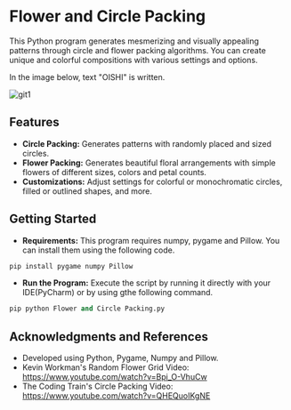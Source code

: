 # **Flower and Circle Packing**
This Python program generates mesmerizing and visually appealing patterns through circle and flower packing algorithms. You can create unique and colorful compositions with various settings and options.

In the image below, text "OISHI" is written.

![git1](https://github.com/HanTheDestroyer/Flower_and_Circle_Packing/assets/123021973/2161ccd8-5cdd-4274-939d-e8e9f0f5fcce)

## **Features**
* **Circle Packing:** Generates patterns with randomly placed and sized circles.
* **Flower Packing:** Generates beautiful floral arrangements with simple flowers of different sizes, colors and petal counts.
* **Customizations:** Adjust settings for colorful or monochromatic circles, filled or outlined shapes, and more.

## **Getting Started**
* **Requirements:** This program requires numpy, pygame and Pillow. You can install them using the following code.
```python
pip install pygame numpy Pillow
```
* **Run the Program:** Execute the script by running it directly with your IDE(PyCharm) or by using gthe following command.
```python
pip python Flower and Circle Packing.py
```

## **Acknowledgments and References**
* Developed using Python, Pygame, Numpy and Pillow.
* Kevin Workman's Random Flower Grid Video: https://www.youtube.com/watch?v=Bpi_O-VhuCw
* The Coding Train's Circle Packing Video: https://www.youtube.com/watch?v=QHEQuoIKgNE
